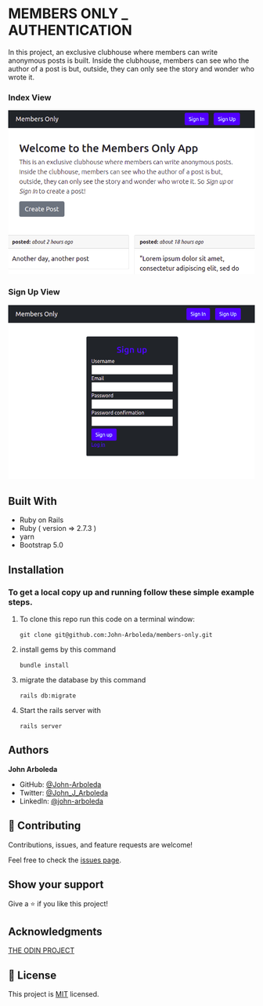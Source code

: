 # MEMBERS ONLY _ AUTHENTICATION

In this project, an exclusive clubhouse where members can write anonymous posts is built. Inside the clubhouse, members can see who the author of a post is but, outside, they can only see the story and wonder who wrote it.

### Index View

![index_view](app/assets/images/index_view.png)

### Sign Up View

![sign_up_view](app/assets/images/sign_up_view.png)

## Built With

- Ruby on Rails
- Ruby ( version => 2.7.3 )
- yarn
- Bootstrap 5.0

## Installation

### To get a local copy up and running follow these simple example steps.

1. To clone this repo run this code on a terminal window: 

   `git clone git@github.com:John-Arboleda/members-only.git`

2. install gems by this command

   `bundle install`

3. migrate the database by this command

   `rails db:migrate`

4. Start the rails server with

   `rails server`

## Authors

**John Arboleda**
- GitHub: [@John-Arboleda](https://github.com/John-Arboleda)
- Twitter: [@John_J_Arboleda](https://twitter.com/John_J_Arboleda)
- LinkedIn: [@john-arboleda](https://www.linkedin.com/in/john-arboleda/)

## 🤝 Contributing

Contributions, issues, and feature requests are welcome!

Feel free to check the [issues page]( https://github.com/John-Arboleda/members-only/issues).

## Show your support

Give a ⭐️ if you like this project!

## Acknowledgments
[THE ODIN PROJECT](https://www.theodinproject.com/paths/full-stack-ruby-on-rails/courses/ruby-on-rails/lessons/authentication)

## 📝 License

This project is [MIT](./LICENSE) licensed.